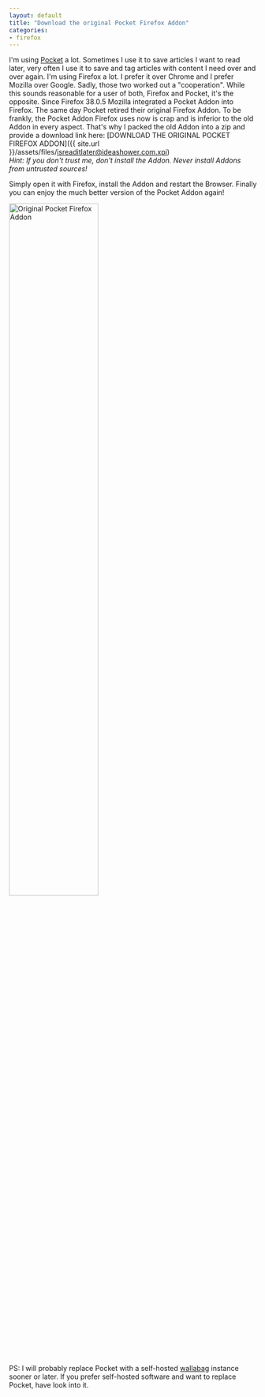 ```yaml
---
layout: default
title: "Download the original Pocket Firefox Addon"
categories:
- firefox
---
```


I'm using [Pocket](https://getpocket.com/) a lot. Sometimes I use it to save articles I want to read later, very often I use it to save and tag articles with content I need over and over again. I'm using Firefox a lot. I prefer it over Chrome and I prefer Mozilla over Google. Sadly, those two worked out a "cooperation". While this sounds reasonable for a user of both, Firefox and Pocket, it's the opposite. Since Firefox 38.0.5 Mozilla integrated a Pocket Addon into Firefox. The same day Pocket retired their original Firefox Addon. To be frankly, the Pocket Addon Firefox uses now is crap and is inferior to the old Addon in every aspect. That's why I packed the old Addon into a zip and provide a download link here: [DOWNLOAD THE ORIGINAL POCKET FIREFOX ADDON]({{ site.url }}/assets/files/isreaditlater@ideashower.com.xpi)  
*Hint: If you don't trust me, don't install the Addon. Never install Addons from untrusted sources!*

Simply open it with Firefox, install the Addon and restart the Browser. Finally you can enjoy the much better version of the Pocket Addon again!

<a href="{{site.url}}/assets/images/2016/2016-01-18-original-pocket-firefox-addon.png"><img src="{{site.url}}/assets/images/2016/2016-01-18-original-pocket-firefox-addon.png" alt="Original Pocket Firefox Addon" style="width: 60%;"></a>

PS: I will probably replace Pocket with a self-hosted [wallabag](https://www.wallabag.org/) instance sooner or later. If you prefer self-hosted software and want to replace Pocket, have look into it.
